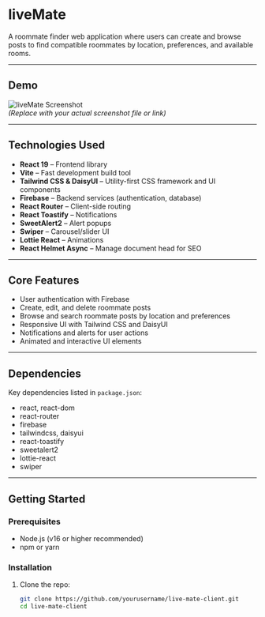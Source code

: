 # liveMate

A roommate finder web application where users can create and browse posts to find compatible roommates by location, preferences, and available rooms.

---

## Demo

![liveMate Screenshot](./screenshot.png)  
*(Replace with your actual screenshot file or link)*

---

## Technologies Used

- **React 19** – Frontend library  
- **Vite** – Fast development build tool  
- **Tailwind CSS & DaisyUI** – Utility-first CSS framework and UI components  
- **Firebase** – Backend services (authentication, database)  
- **React Router** – Client-side routing  
- **React Toastify** – Notifications  
- **SweetAlert2** – Alert popups  
- **Swiper** – Carousel/slider UI  
- **Lottie React** – Animations  
- **React Helmet Async** – Manage document head for SEO  

---

## Core Features

- User authentication with Firebase  
- Create, edit, and delete roommate posts  
- Browse and search roommate posts by location and preferences  
- Responsive UI with Tailwind CSS and DaisyUI  
- Notifications and alerts for user actions  
- Animated and interactive UI elements  

---

## Dependencies

Key dependencies listed in `package.json`:

- react, react-dom  
- react-router  
- firebase  
- tailwindcss, daisyui  
- react-toastify  
- sweetalert2  
- lottie-react  
- swiper  

---

## Getting Started

### Prerequisites

- Node.js (v16 or higher recommended)  
- npm or yarn  

### Installation

1. Clone the repo:

   ```bash
   git clone https://github.com/yourusername/live-mate-client.git
   cd live-mate-client
